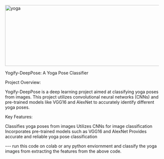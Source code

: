<img src="https://github.com/Ashlrgs/Yogify-DeepPose--A_Yoga_Pose_Classifier/raw/main/yoga.jpg" alt="yoga" width="850" height="200">


Yogify-DeepPose: A Yoga Pose Classifier


Project Overview:

Yogify-DeepPose is a deep learning project aimed at classifying yoga poses from images. This project utilizes convolutional neural networks (CNNs) and pre-trained models like VGG16 and AlexNet to accurately identify different yoga poses.

Key Features:

Classifies yoga poses from images
Utilizes CNNs for image classification
Incorporates pre-trained models such as VGG16 and AlexNet
Provides accurate and reliable yoga pose classification


--- run this code on colab or any python enviornment and classify the yoga images from extracting the features from the above code.
